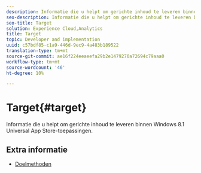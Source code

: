 ```yaml
---
description: Informatie die u helpt om gerichte inhoud te leveren binnen Windows 8.1 Universal App Store-toepassingen.
seo-description: Informatie die u helpt om gerichte inhoud te leveren binnen Windows 8.1 Universal App Store-toepassingen.
seo-title: Target
solution: Experience Cloud,Analytics
title: Target
topic: Developer and implementation
uuid: c57bdf85-c1a9-446d-9ec9-4a483b189522
translation-type: tm+mt
source-git-commit: ae16f224eeaeefa29b2e1479270a72694c79aaa0
workflow-type: tm+mt
source-wordcount: '46'
ht-degree: 10%

---
```



# Target{#target}

Informatie die u helpt om gerichte inhoud te leveren binnen Windows 8.1 Universal App Store-toepassingen.

## Extra informatie

+ [Doelmethoden](/help/windows-appstore/target/target-methods.md)
